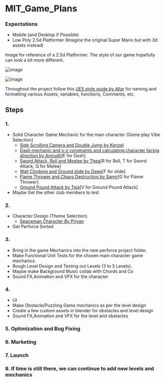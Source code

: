 # MIT_Game_Plans

### Expectations
* Mobile (and Desktop if Possible)
* Low Poly 2.5d Platformer (Imagine the original Super Mario but with 3d assets instead)

Image for reference of a 2.5d Platformer. The style of our game hopefully can look a bit more different.

![image](https://user-images.githubusercontent.com/65004578/161414499-7bda9648-698e-4908-a879-150e4c25ae77.png)

![image](https://user-images.githubusercontent.com/65004578/161413963-bb7861f4-8324-4fff-80e1-3c9ee1f4c8f7.png)

Throughout the project follow this [UE5 style guide by Allar](https://github.com/Allar/ue5-style-guide) for naming and formatting various Assets, variables, functions, Comments, etc.

## Steps

### 1.  
*	Solid Character Game Mechanic for the main character (Game play Vibe Selection)
	*	[Side Scrolling Camera and Double Jump by Kenzel](https://youtu.be/gUVn7xhJPH8)
	*	[Dash mechanic and x-z constraints and calculating character facing direction by Anirudh](https://youtu.be/e1gwhWvBvSY)[E for Dash]
	*	[Sword Attack, Roll and Meelee by Thea](https://youtu.be/lr356mC_wkY)[R for Roll, T for Sword Attack, Q for Melee]
	*	[Wall Climbing and Ground slide by Deep](https://youtu.be/Cifwc2M4_9M)[F for slide]
	*	[Flame Thrower and Chaos Destruction by Samir](https://youtu.be/EXzoE6LgZ_Y)[G for Flame Thrower]
	*	[Ground Pound Attack by Teja](https://youtu.be/s4vRsEiQpeU)[V for Ground Pound Attack]
*	Maybe Get the other club members to test

### 2.	
*	Character Design (Theme Selection). 
	*	[Spaceman Character By Priyan](https://youtu.be/Lc0esM73b1E)	
* 	Get Perforce Sorted
 
### 3.	
*	Bring in the game Mechanics into the new perforce project folder.
*	Make Functional Unit Tests for the chosen main character game mechanics. 
*	Rough Level Design and Testing out Levels (3 to 5 Levels).
*	Maybe make Background Music collab with Chords and Co
*	Sound FX,Animation and VFX for the character

### 4.	
*	UI 
*	Make Obstacle/Puzzling Game mechanics as per the level design
*	Create a few custom assets in blender for obstacles and level design
*	Sound FX,Animation and VFX for the level and obstacles

### 5.	Optimization and Bug Fixing

### 6.	Marketing 

### 7.	Launch

### 8.	If time is still there, we can continue to add new levels and mechanics
